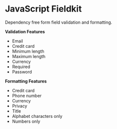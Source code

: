 # JavaScript Fieldkit
Dependency free form field validation and formatting.

**Validation Features**
* Email
* Credit card
* Minimum length
* Maximum length
* Currency
* Required
* Password

**Formatting Features**
* Credit card
* Phone number
* Currency
* Privacy
* Title
* Alphabet characters only
* Numbers only
